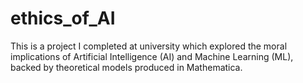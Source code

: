 # ethics_of_AI
This is a project I completed at university which explored the moral implications of Artificial Intelligence (AI) and Machine Learning (ML), backed by theoretical models produced in Mathematica.
